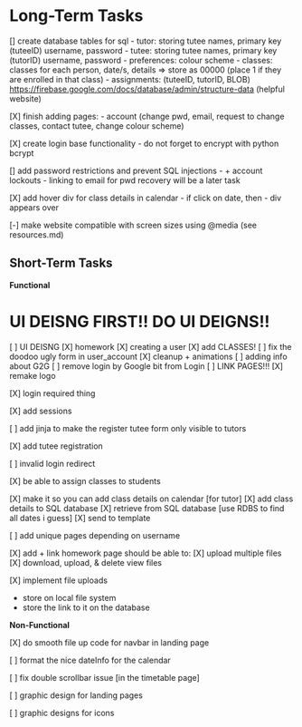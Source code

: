 # Long-Term Tasks
 [] create database tables for sql
    - tutor: storing tutee names, primary key (tuteeID) username, password
    - tutee: storing tutee names, primary key (tutorID) username, password
    - preferences: colour scheme
    - classes: classes for each person, date/s, details => store as 00000 (place 1 if they are enrolled in that class)
    - assignments: (tuteeID, tutorID, BLOB)
    https://firebase.google.com/docs/database/admin/structure-data (helpful website)


[X] finish adding pages:
    - account (change pwd, email, request to change classes, contact tutee, change colour scheme)

[X] create login base functionality
    - do not forget to encrypt with python bcrypt

[] add password restrictions and prevent SQL injections
    - + account lockouts
    - linking to email for pwd recovery will be a later task

[X] add hover div for class details in calendar
    - if click on date, then
        - div appears over


[-] make website compatible with screen sizes using @media (see resources.md)

## Short-Term Tasks

**Functional**

# UI DEISNG FIRST!! DO UI DEIGNS!! 
[ ] UI DEISNG
    [X] homework
    [X] creating a user
    [X] add CLASSES!
    [ ] fix the doodoo ugly form in user_account
    [X] cleanup + animations
    [ ] adding info about G2G
    [ ] remove login by Google bit from Login
    [ ] LINK PAGES!!!
    [X] remake logo

[X] login required thing

[X] add sessions

[ ] add jinja to make the register tutee form only visible to tutors

[X] add tutee registration

[ ] invalid login redirect

[X] be able to assign classes to students

[X] make it so you can add class details on calendar [for tutor]
    [X] add class details to SQL database
    [X] retrieve from SQL database [use RDBS to find all dates i guess]
    [X] send to template

[ ] add unique pages depending on username

[X] add + link homework page
should be able to:
[X] upload multiple files
[X] download, upload, & delete view files

[X] implement file uploads
- store on local file system
- store the link to it on the database

**Non-Functional**

[X] do smooth file up code for navbar in landing page

[ ] format the nice dateInfo for the calendar

[ ] fix double scrollbar issue [in the timetable page]

[ ] graphic design for landing pages

[ ] graphic designs for icons
